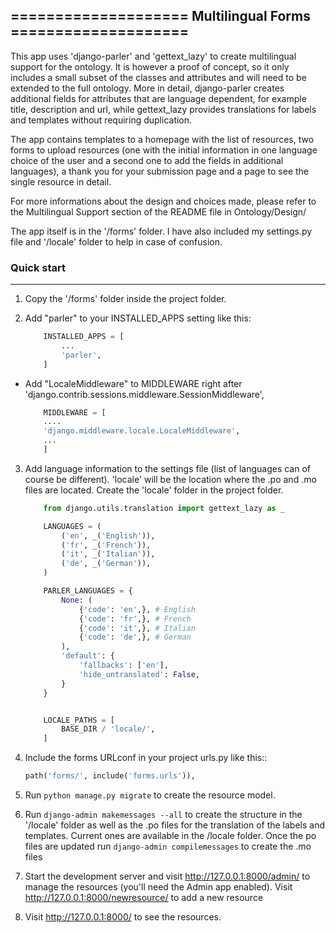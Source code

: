 ## ==================== Multilingual Forms ====================

This app uses 'django-parler' and 'gettext_lazy' to create multilingual support for the ontology. It is however a proof of concept, so it only includes a small subset of the classes and attributes and will need to be extended to the full ontology.
More in detail, django-parler creates additional fields for attributes that are language dependent, for example title, description and url, while gettext_lazy provides translations for labels and templates without requiring duplication.

The app contains templates to a homepage with the list of resources, two forms to upload resources (one with the initial information in one language choice of the user and a second one to add the fields in additional languages), a thank you for your submission page and a page to see the single resource in detail.

For more informations about the design and choices made, please refer to the Multilingual Support section of the README file in Ontology/Design/

The app itself is in the '/forms' folder.
I have also included my settings.py file and '/locale' folder to help in case of confusion.

### Quick start
-----------
1. Copy the '/forms' folder inside the project folder.

2. Add "parler" to your INSTALLED_APPS setting like this:
    ```python
        INSTALLED_APPS = [
            ...
            'parler',
        ]
    ```
        
* Add   "LocaleMiddleware" to MIDDLEWARE right after 'django.contrib.sessions.middleware.SessionMiddleware',
    ```python
        MIDDLEWARE = [
        ....
        'django.middleware.locale.LocaleMiddleware',
        ...
        ]
    ```

3. Add language information to the settings file (list of languages can of course be different). 
   'locale' will be the location where the .po and .mo files are located. Create the 'locale' folder in the project folder.

    ```python
        from django.utils.translation import gettext_lazy as _

        LANGUAGES = (
            ('en', _('English')),
            ('fr', _('French')),
            ('it', _('Italian')),
            ('de', _('German')),
        )

        PARLER_LANGUAGES = {
            None: (
                {'code': 'en',}, # English
                {'code': 'fr',}, # French
                {'code': 'it',}, # Italian
                {'code': 'de',}, # German
            ),
            'default': {
                'fallbacks': ['en'],
                'hide_untranslated': False,
            }
        }


        LOCALE_PATHS = [
            BASE_DIR / 'locale/',
        ]
    ```          

4. Include the forms URLconf in your project urls.py like this::

    ```python
    path('forms/', include('forms.urls')),
    ```

5. Run ``python manage.py migrate`` to create the resource model.

6. Run ``django-admin makemessages --all`` to create the structure in the '/locale' folder as well as the .po files for the translation of the labels and templates. Current ones are available in the /locale folder.
   Once the po files are updated run ``django-admin compilemessages`` to create the .mo files

7. Start the development server and visit http://127.0.0.1:8000/admin/
   to manage the resources (you'll need the Admin app enabled). 
   Visit http://127.0.0.1:8000/newresource/ to add a new resource

8. Visit http://127.0.0.1:8000/ to see the resources. 
